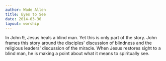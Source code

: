 ```yaml
---
author: Wade Allen
title: Eyes to See
date: 2014-03-30
layout: worship
---
```


In John 9, Jesus heals a blind man. Yet this is only part of the story. John frames this story around the disciples' discussion of blindness and the religious leaders' discussion of the miracle. When Jesus restores sight to a blind man, he is making a point about what it means to spiritually see.

